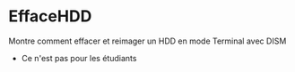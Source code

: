 # EffaceHDD
Montre comment effacer et reimager un HDD en mode Terminal avec DISM

+ Ce n'est pas pour les étudiants 
